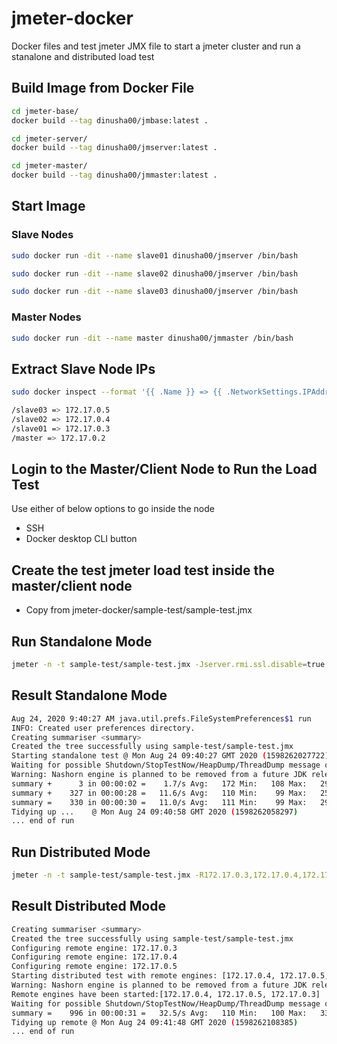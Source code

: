 # jmeter-docker

Docker files and test jmeter JMX file to start a jmeter cluster and run a stanalone and distributed load test

## Build Image from Docker File

```bash
cd jmeter-base/
docker build --tag dinusha00/jmbase:latest .

cd jmeter-server/
docker build --tag dinusha00/jmserver:latest .

cd jmeter-master/
docker build --tag dinusha00/jmmaster:latest .
```

## Start Image

### Slave Nodes
```bash
sudo docker run -dit --name slave01 dinusha00/jmserver /bin/bash

sudo docker run -dit --name slave02 dinusha00/jmserver /bin/bash

sudo docker run -dit --name slave03 dinusha00/jmserver /bin/bash

```

### Master Nodes
```bash
sudo docker run -dit --name master dinusha00/jmmaster /bin/bash

```


## Extract Slave Node IPs

```bash
sudo docker inspect --format '{{ .Name }} => {{ .NetworkSettings.IPAddress }}' $(sudo docker ps -a -q)

/slave03 => 172.17.0.5
/slave02 => 172.17.0.4
/slave01 => 172.17.0.3
/master => 172.17.0.2
```

## Login to the Master/Client Node to Run the Load Test
Use either of below options to go inside the node 
- SSH 
- Docker desktop CLI button

## Create the test jmeter load test inside the master/client node
- Copy from jmeter-docker/sample-test/sample-test.jmx

## Run Standalone Mode

```bash
jmeter -n -t sample-test/sample-test.jmx -Jserver.rmi.ssl.disable=true

```

## Result Standalone Mode

```bash
Aug 24, 2020 9:40:27 AM java.util.prefs.FileSystemPreferences$1 run
INFO: Created user preferences directory.
Creating summariser <summary>
Created the tree successfully using sample-test/sample-test.jmx
Starting standalone test @ Mon Aug 24 09:40:27 GMT 2020 (1598262027722)
Waiting for possible Shutdown/StopTestNow/HeapDump/ThreadDump message on port 4445
Warning: Nashorn engine is planned to be removed from a future JDK release
summary +      3 in 00:00:02 =    1.7/s Avg:   172 Min:   108 Max:   292 Err:     0 (0.00%) Active: 2 Started: 2 Finished: 0
summary +    327 in 00:00:28 =   11.6/s Avg:   110 Min:    99 Max:   257 Err:     0 (0.00%) Active: 0 Started: 5 Finished: 5
summary =    330 in 00:00:30 =   11.0/s Avg:   111 Min:    99 Max:   292 Err:     0 (0.00%)
Tidying up ...    @ Mon Aug 24 09:40:58 GMT 2020 (1598262058297)
... end of run

```

## Run Distributed Mode
```bash
jmeter -n -t sample-test/sample-test.jmx -R172.17.0.3,172.17.0.4,172.17.0.5 -Jserver.rmi.ssl.disable=true
```

## Result Distributed Mode
```bash
Creating summariser <summary>
Created the tree successfully using sample-test/sample-test.jmx
Configuring remote engine: 172.17.0.3
Configuring remote engine: 172.17.0.4
Configuring remote engine: 172.17.0.5
Starting distributed test with remote engines: [172.17.0.4, 172.17.0.5, 172.17.0.3] @ Mon Aug 24 09:41:16 GMT 2020 (1598262076023)
Warning: Nashorn engine is planned to be removed from a future JDK release
Remote engines have been started:[172.17.0.4, 172.17.0.5, 172.17.0.3]
Waiting for possible Shutdown/StopTestNow/HeapDump/ThreadDump message on port 4445
summary =    996 in 00:00:31 =   32.5/s Avg:   110 Min:   100 Max:   339 Err:     0 (0.00%)
Tidying up remote @ Mon Aug 24 09:41:48 GMT 2020 (1598262108385)
... end of run
```